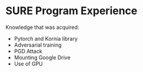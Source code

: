 # SURE Program Experience

Knowledge that was acquired: 
 * Pytorch and Kornia library 
 * Adversarial training
 * PGD Attack
 * Mounting Google Drive
 * Use of GPU
